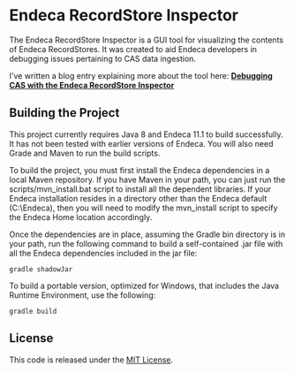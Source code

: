 # Endeca RecordStore Inspector

The Endeca RecordStore Inspector is a GUI tool for visualizing the contents of Endeca RecordStores. It was created
to aid Endeca developers in debugging issues pertaining to CAS data ingestion.

I've written a blog entry explaining more about the tool here:
**[Debugging CAS with the Endeca RecordStore Inspector](http://www.ateam-oracle.com/debugging-cas-with-the-endeca-recordstore-inspector/)**

## Building the Project

This project currently requires Java 8 and Endeca 11.1 to build successfully. It has not been tested with earlier
versions of Endeca. You will also need Grade and Maven to run the build scripts.

To build the project, you must first install the Endeca dependencies in a local Maven repository. If you have Maven
in your path, you can just run the scripts/mvn_install.bat script to install all the dependent libraries. If your
Endeca installation resides in a directory other than the Endeca default (C:\Endeca), then you will need to
modify the mvn_install script to specify the Endeca Home location accordingly.

Once the dependencies are in place, assuming the Gradle bin directory is in your path, run the following command
to build a self-contained .jar file with all the Endeca dependencies included in the jar file:

```
gradle shadowJar
```

To build a portable version, optimized for Windows, that includes the Java Runtime Environment, use the following:
 
```
gradle build
```

## License

This code is released under the [MIT License](http://www.opensource.org/licenses/MIT).
